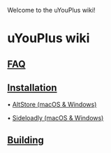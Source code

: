 Welcome to the uYouPlus wiki!

# uYouPlus wiki
## [FAQ](FAQ)

## [Installation](Installation)
• [AltStore (macOS & Windows)](AltStore-(macOS-&-Windows))

• [Sideloadly (macOS & Windows)](Sideloadly-(macOS-&-Windows))
## [Building](Building)
